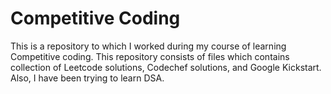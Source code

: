 # Competitive Coding

This is a repository to which I worked during my course of learning Competitive coding. 
This repository consists of files which contains collection of Leetcode solutions, Codechef solutions, and Google Kickstart. 
Also, I have been trying to learn DSA. 
